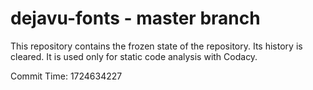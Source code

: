 # dejavu-fonts - master branch

This repository contains the frozen state of the repository.
Its history is cleared. It is used only for static code
analysis with Codacy.

Commit Time: 1724634227